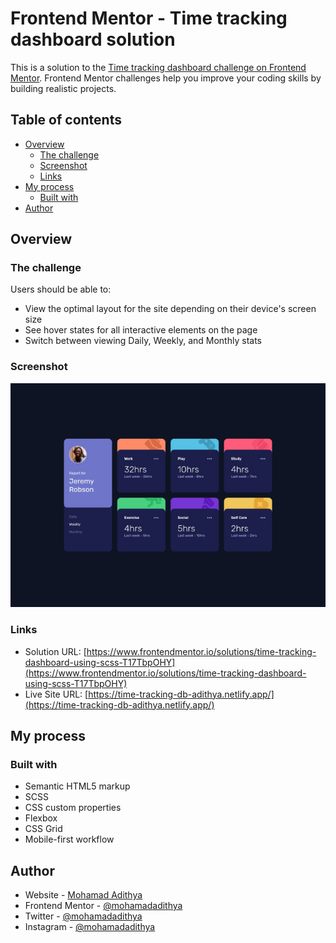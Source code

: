 # Frontend Mentor - Time tracking dashboard solution

This is a solution to the [Time tracking dashboard challenge on Frontend Mentor](https://www.frontendmentor.io/challenges/time-tracking-dashboard-UIQ7167Jw). Frontend Mentor challenges help you improve your coding skills by building realistic projects. 

## Table of contents

- [Overview](#overview)
  - [The challenge](#the-challenge)
  - [Screenshot](#screenshot)
  - [Links](#links)
- [My process](#my-process)
  - [Built with](#built-with)
- [Author](#author)

## Overview

### The challenge

Users should be able to:

- View the optimal layout for the site depending on their device's screen size
- See hover states for all interactive elements on the page
- Switch between viewing Daily, Weekly, and Monthly stats

### Screenshot

![](./screenshot.jpg)

### Links

- Solution URL: [https://www.frontendmentor.io/solutions/time-tracking-dashboard-using-scss-T17TbpOHY](https://www.frontendmentor.io/solutions/time-tracking-dashboard-using-scss-T17TbpOHY)
- Live Site URL: [https://time-tracking-db-adithya.netlify.app/](https://time-tracking-db-adithya.netlify.app/)

## My process

### Built with

- Semantic HTML5 markup
- SCSS
- CSS custom properties
- Flexbox
- CSS Grid
- Mobile-first workflow

## Author

- Website - [Mohamad Adithya](https://www.m-adithya.my.id)
- Frontend Mentor - [@mohamadadithya](https://www.frontendmentor.io/profile/mohamadadithya)
- Twitter - [@mohamadadithya](https://www.twitter.com/mohamadadithya)
- Instagram - [@mohamadadithya](https://www.instagram.com/mohamadadithya)